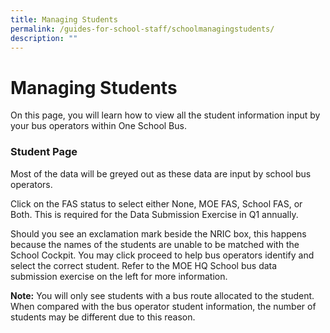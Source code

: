 ```yaml
---
title: Managing Students
permalink: /guides-for-school-staff/schoolmanagingstudents/
description: ""
---
```

# Managing Students

On this page, you will learn how to view all the student information input by your bus operators within One School Bus.

### Student Page

Most of the data will be greyed out as these data are input by school bus operators. 

Click on the FAS status to select either None, MOE FAS, School FAS, or Both. This is required for the Data Submission Exercise in Q1 annually.

Should you see an exclamation mark beside the NRIC box, this happens because the names of the students are unable to be matched with the School Cockpit. You may click proceed to help bus operators identify and select the correct student. Refer to the MOE HQ School bus data submission exercise on the left for more information.

**Note:** You will only see students with a bus route allocated to the student. When compared with the bus operator student information, the number of students may be different due to this reason.
